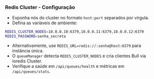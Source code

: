 ### Redis Cluster - Configuração

- Exponha nós do cluster no formato `host:port` separados por vírgula.
- Defina as variáveis de ambiente:

```bash
REDIS_CLUSTER_NODES=10.0.0.10:6379,10.0.0.11:6379,10.0.0.12:6379
REDIS_PASSWORD=senha_secreta
```

- Alternativamente, use `REDIS_URL=redis://:senha@host:6379` para instância única.
- O `queueManager` detecta `REDIS_CLUSTER_NODES` e cria clientes Bull via ioredis Cluster.
- Verifique a saúde em `/api/queues/health` e métricas em `/api/queues/stats`.